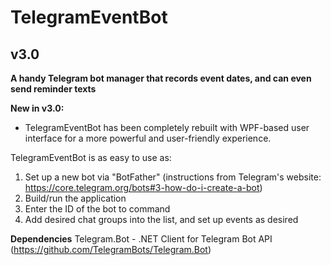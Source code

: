 # TelegramEventBot
## v3.0

**A handy Telegram bot manager that records event dates, and can even send reminder texts**

**New in v3.0:**
* TelegramEventBot has been completely rebuilt with WPF-based user interface for a more powerful and user-friendly experience.

TelegramEventBot is as easy to use as:  
1. Set up a new bot via "BotFather" (instructions from Telegram's website: https://core.telegram.org/bots#3-how-do-i-create-a-bot)
2. Build/run the application
3. Enter the ID of the bot to command
4. Add desired chat groups into the list, and set up events as desired

**Dependencies**
Telegram.Bot - .NET Client for Telegram Bot API (https://github.com/TelegramBots/Telegram.Bot)

